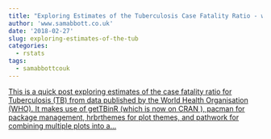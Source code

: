 ```yaml
---
title: "Exploring Estimates of the Tuberculosis Case Fatality Ratio - with getTBinR"
author: 'www.samabbott.co.uk'
date: '2018-02-27'
slug: exploring-estimates-of-the-tub
categories:
  - rstats
tags:
  - samabbottcouk
---
```


[This is a quick post exploring estimates of the case fatality ratio for Tuberculosis (TB) from data published by the World Health Organisation (WHO). It makes use of getTBinR (which is now on CRAN ), pacman for package management, hrbrthemes for plot themes, and pathwork for combining multiple plots into a...<click to read more>](http://www.samabbott.co.uk/post/est-cfr-gettbinr/)

